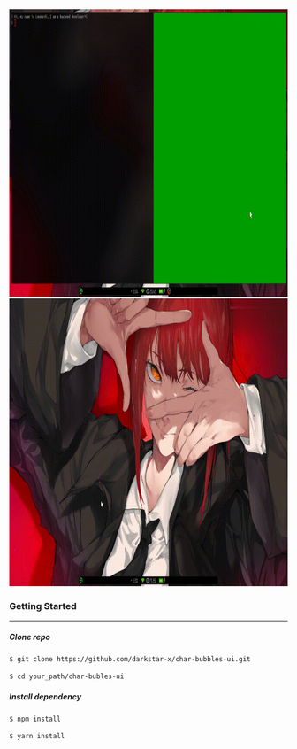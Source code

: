 <!-- ABOUT THE PROJECT -->

<img src="mov/2.gif" alt="Main screen theme 4" height="520">
<img src="mov/1.gif" alt="Main screen theme 4" height="520">

### Getting Started
  ---
##### Clone repo
```sh
$ git clone https://github.com/darkstar-x/char-bubbles-ui.git
```
```sh
$ cd your_path/char-bubles-ui
```
##### Install dependency
```sh
$ npm install
```
```sh
$ yarn install
```
